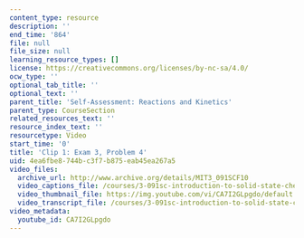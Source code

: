 ```yaml
---
content_type: resource
description: ''
end_time: '864'
file: null
file_size: null
learning_resource_types: []
license: https://creativecommons.org/licenses/by-nc-sa/4.0/
ocw_type: ''
optional_tab_title: ''
optional_text: ''
parent_title: 'Self-Assessment: Reactions and Kinetics'
parent_type: CourseSection
related_resources_text: ''
resource_index_text: ''
resourcetype: Video
start_time: '0'
title: 'Clip 1: Exam 3, Problem 4'
uid: 4ea6fbe8-744b-c3f7-b875-eab45ea267a5
video_files:
  archive_url: http://www.archive.org/details/MIT3_091SCF10
  video_captions_file: /courses/3-091sc-introduction-to-solid-state-chemistry-fall-2010/48899e16ccc15780806f0e0768b53f7c_CA7I2GLpgdo.vtt
  video_thumbnail_file: https://img.youtube.com/vi/CA7I2GLpgdo/default.jpg
  video_transcript_file: /courses/3-091sc-introduction-to-solid-state-chemistry-fall-2010/9ebeb282d6be265c8e5935fbc0026497_CA7I2GLpgdo.pdf
video_metadata:
  youtube_id: CA7I2GLpgdo
---
```

